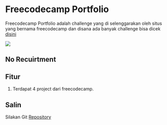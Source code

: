 # Freecodecamp Portfolio
Freecodecamp Portfolio adalah challenge yang di selenggarakan oleh situs yang bernama freecodecamp dan disana ada banyak challenge bisa dicek [disini](https://amirhdytt.github.io/freecodecampPortfolio)

![](https://i.ibb.co/Fq8sG4C/freecodecamp-Portfolio.png)

## No Recuirtment

## Fitur
1. Terdapat 4 project dari freecodecamp.

## Salin
Silakan Git [Repository](https://github.com/amirhdytt/freecodecampPortfolio.git)
